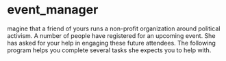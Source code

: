 # event_manager
magine that a friend of yours runs a non-profit organization around political activism. A number of people have registered for an upcoming event. She has asked for your help in engaging these future attendees. The following program helps you complete several tasks she expects you to help with.
